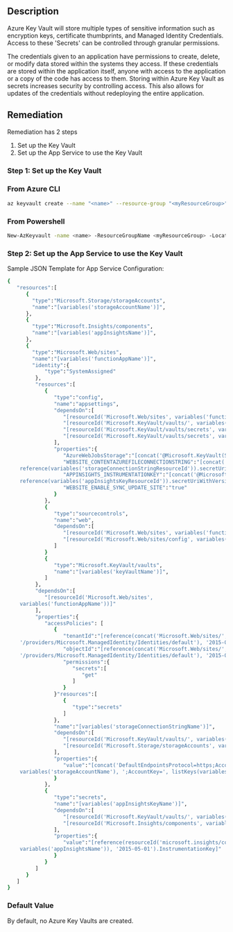 ## Description

Azure Key Vault will store multiple types of sensitive information such as encryption keys, certificate thumbprints, and Managed Identity Credentials. Access to these 'Secrets' can be controlled through granular permissions.

The credentials given to an application have permissions to create, delete, or modify data stored within the systems they access. If these credentials are stored within the application itself, anyone with access to the application or a copy of the code has access to them. Storing within Azure Key Vault as secrets increases security by controlling access. This also allows for updates of the credentials without redeploying the entire application.

## Remediation

Remediation has 2 steps

1. Set up the Key Vault
2. Set up the App Service to use the Key Vault

### Step 1: Set up the Key Vault

### From Azure CLI

```bash
az keyvault create --name "<name>" --resource-group "<myResourceGroup>" -- location myLocation
```

### From Powershell

```bash
New-AzKeyvault -name <name> -ResourceGroupName <myResourceGroup> -Location <myLocation>
```

### Step 2: Set up the App Service to use the Key Vault

Sample JSON Template for App Service Configuration:

```bash
{
   "resources":[
      {
        "type":"Microsoft.Storage/storageAccounts",
        "name":"[variables('storageAccountName')]",
      },
      {
        "type":"Microsoft.Insights/components",
        "name":"[variables('appInsightsName')]",
      },
      {
        "type":"Microsoft.Web/sites",
        "name":"[variables('functionAppName')]",
        "identity":{
            "type":"SystemAssigned"
         },
         "resources":[
            {
               "type":"config",
               "name":"appsettings",
               "dependsOn":[
                  "[resourceId('Microsoft.Web/sites', variables('functionAppName'))]",
                  "[resourceId('Microsoft.KeyVault/vaults/', variables('keyVaultName'))]",
                  "[resourceId('Microsoft.KeyVault/vaults/secrets', variables('keyVaultName'), variables('storageConnectionStringName'))]",
                  "[resourceId('Microsoft.KeyVault/vaults/secrets', variables('keyVaultName'), variables('appInsightsKeyName'))]"
               ],
               "properties":{
                  "AzureWebJobsStorage":"[concat('@Microsoft.KeyVault(SecretUri=', reference(variables('storageConnectionStringResourceId')).secretUriWithVersio n, ')')]",
                  "WEBSITE_CONTENTAZUREFILECONNECTIONSTRING":"[concat('@Microsoft.KeyVault(SecretUri=',
    reference(variables('storageConnectionStringResourceId')).secretUriWithVersio n, ')')]",
                  "APPINSIGHTS_INSTRUMENTATIONKEY":"[concat('@Microsoft.KeyVault(SecretUri=',
    reference(variables('appInsightsKeyResourceId')).secretUriWithVersion, ')')]",
                  "WEBSITE_ENABLE_SYNC_UPDATE_SITE":"true"
               }
            },
            {
               "type":"sourcecontrols",
               "name":"web",
               "dependsOn":[
                  "[resourceId('Microsoft.Web/sites', variables('functionAppName'))]",
                  "[resourceId('Microsoft.Web/sites/config', variables('functionAppName'), 'appsettings')]"
               ]
            }
            {
               "type":"Microsoft.KeyVault/vaults",
               "name":"[variables('keyVaultName')]",
            ]
         },
         "dependsOn":[
            "[resourceId('Microsoft.Web/sites',
    variables('functionAppName'))]"
         ],
         "properties":{
            "accessPolicies": [
               {
                  "tenantId":"[reference(concat('Microsoft.Web/sites/', variables('functionAppName'),
    '/providers/Microsoft.ManagedIdentity/Identities/default'), '2015-08-31- PREVIEW').tenantId]",
                  "objectId":"[reference(concat('Microsoft.Web/sites/', variables('functionAppName'),
    '/providers/Microsoft.ManagedIdentity/Identities/default'), '2015-08-31- PREVIEW').principalId]",
                  "permissions":{
                     "secrets":[
                        "get"
                     ]
                  }
               }"resources":[
                  {
                     "type":"secrets"
                  ]
               },
               "name":"[variables('storageConnectionStringName')]",
               "dependsOn":[
                  "[resourceId('Microsoft.KeyVault/vaults/', variables('keyVaultName'))]",
                  "[resourceId('Microsoft.Storage/storageAccounts', variables('storageAccountName'))]"
               ],
               "properties":{
                  "value":"[concat('DefaultEndpointsProtocol=https;AccountName=',
    variables('storageAccountName'), ';AccountKey=', listKeys(variables('storageAccountResourceId'),'2015-05-01-preview').key1)]"
               }
            },
            {
               "type":"secrets",
               "name":"[variables('appInsightsKeyName')]",
               "dependsOn":[
                  "[resourceId('Microsoft.KeyVault/vaults/', variables('keyVaultName'))]",
                  "[resourceId('Microsoft.Insights/components', variables('appInsightsName'))]"
               ],
               "properties":{
                  "value":"[reference(resourceId('microsoft.insights/components/',
    variables('appInsightsName')), '2015-05-01').InstrumentationKey]"
               }
            }
         ]
      }
   ]
}
```

### Default Value

By default, no Azure Key Vaults are created.
